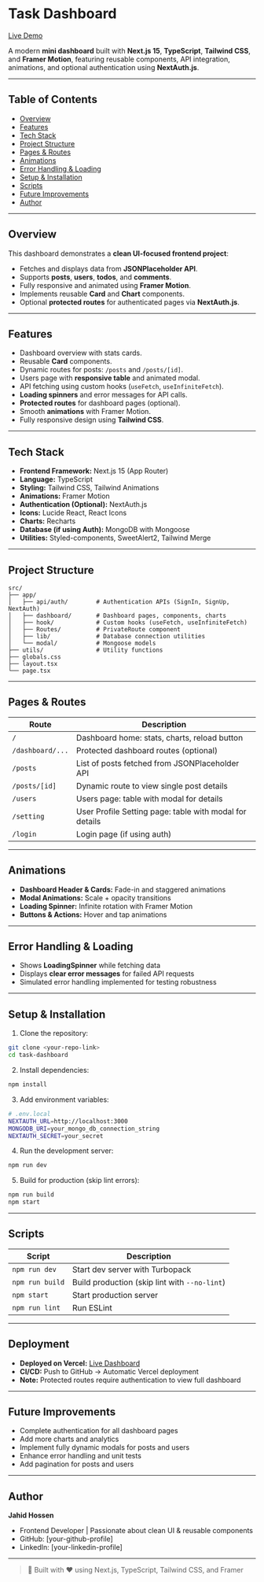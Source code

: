 # Task Dashboard

[Live Demo](https://dashboard-app-dun-seven.vercel.app/)

A modern **mini dashboard** built with **Next.js 15**, **TypeScript**, **Tailwind CSS**, and **Framer Motion**, featuring reusable components, API integration, animations, and optional authentication using **NextAuth.js**.

---

## Table of Contents

- [Overview](#overview)
- [Features](#features)
- [Tech Stack](#tech-stack)
- [Project Structure](#project-structure)
- [Pages & Routes](#pages--routes)
- [Animations](#animations)
- [Error Handling & Loading](#error-handling--loading)
- [Setup & Installation](#setup--installation)
- [Scripts](#scripts)
- [Future Improvements](#future-improvements)
- [Author](#author)

---

## Overview

This dashboard demonstrates a **clean UI-focused frontend project**:

- Fetches and displays data from **JSONPlaceholder API**.
- Supports **posts**, **users**, **todos**, and **comments**.
- Fully responsive and animated using **Framer Motion**.
- Implements reusable **Card** and **Chart** components.
- Optional **protected routes** for authenticated pages via **NextAuth.js**.

---

## Features

- Dashboard overview with stats cards.
- Reusable **Card** components.
- Dynamic routes for posts: `/posts` and `/posts/[id]`.
- Users page with **responsive table** and animated modal.
- API fetching using custom hooks (`useFetch`, `useInfiniteFetch`).
- **Loading spinners** and error messages for API calls.
- **Protected routes** for dashboard pages (optional).
- Smooth **animations** with Framer Motion.
- Fully responsive design using **Tailwind CSS**.

---

## Tech Stack

- **Frontend Framework:** Next.js 15 (App Router)
- **Language:** TypeScript
- **Styling:** Tailwind CSS, Tailwind Animations
- **Animations:** Framer Motion
- **Authentication (Optional):** NextAuth.js
- **Icons:** Lucide React, React Icons
- **Charts:** Recharts
- **Database (if using Auth):** MongoDB with Mongoose
- **Utilities:** Styled-components, SweetAlert2, Tailwind Merge

---

## Project Structure

```
src/
├── app/
│   ├── api/auth/        # Authentication APIs (SignIn, SignUp, NextAuth)
│   ├── dashboard/       # Dashboard pages, components, charts
│   ├── hook/            # Custom hooks (useFetch, useInfiniteFetch)
│   ├── Routes/          # PrivateRoute component
│   ├── lib/             # Database connection utilities
│   └── modal/           # Mongoose models
├── utils/               # Utility functions
├── globals.css
├── layout.tsx
└── page.tsx
```

---

## Pages & Routes

| Route            | Description                                             |
| ---------------- | ------------------------------------------------------- |
| `/`              | Dashboard home: stats, charts, reload button            |
| `/dashboard/...` | Protected dashboard routes (optional)                   |
| `/posts`         | List of posts fetched from JSONPlaceholder API          |
| `/posts/[id]`    | Dynamic route to view single post details               |
| `/users`         | Users page: table with modal for details                |
| `/setting`       | User Profile Setting page: table with modal for details |
| `/login`         | Login page (if using auth)                              |

---

## Animations

- **Dashboard Header & Cards:** Fade-in and staggered animations
- **Modal Animations:** Scale + opacity transitions
- **Loading Spinner:** Infinite rotation with Framer Motion
- **Buttons & Actions:** Hover and tap animations

---

## Error Handling & Loading

- Shows **LoadingSpinner** while fetching data
- Displays **clear error messages** for failed API requests
- Simulated error handling implemented for testing robustness

---

## Setup & Installation

1. Clone the repository:

```bash
git clone <your-repo-link>
cd task-dashboard
```

2. Install dependencies:

```bash
npm install
```

3. Add environment variables:

```bash
# .env.local
NEXTAUTH_URL=http://localhost:3000
MONGODB_URI=your_mongo_db_connection_string
NEXTAUTH_SECRET=your_secret
```

4. Run the development server:

```bash
npm run dev
```

5. Build for production (skip lint errors):

```bash
npm run build
npm start
```

---

## Scripts

| Script          | Description                                   |
| --------------- | --------------------------------------------- |
| `npm run dev`   | Start dev server with Turbopack               |
| `npm run build` | Build production (skip lint with `--no-lint`) |
| `npm start`     | Start production server                       |
| `npm run lint`  | Run ESLint                                    |

---

## Deployment

- **Deployed on Vercel:** [Live Dashboard](https://dashboard-app-dun-seven.vercel.app/)
- **CI/CD:** Push to GitHub → Automatic Vercel deployment
- **Note:** Protected routes require authentication to view full dashboard

---

## Future Improvements

- Complete authentication for all dashboard pages
- Add more charts and analytics
- Implement fully dynamic modals for posts and users
- Enhance error handling and unit tests
- Add pagination for posts and users

---

## Author

**Jahid Hossen**

- Frontend Developer | Passionate about clean UI & reusable components
- GitHub: \[your-github-profile]
- LinkedIn: \[your-linkedin-profile]

---

> 🚀 Built with ❤️ using Next.js, TypeScript, Tailwind CSS, and Framer
